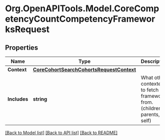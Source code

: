 # Org.OpenAPITools.Model.CoreCompetencyCountCompetencyFrameworksRequest

## Properties

Name | Type | Description | Notes
------------ | ------------- | ------------- | -------------
**Context** | [**CoreCohortSearchCohortsRequestContext**](CoreCohortSearchCohortsRequestContext.md) |  | 
**Includes** | **string** | What other contextes to fetch the frameworks from. (children, parents, self) | [optional] [default to "children"]

[[Back to Model list]](../README.md#documentation-for-models) [[Back to API list]](../README.md#documentation-for-api-endpoints) [[Back to README]](../README.md)

